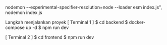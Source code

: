 nodemon --experimental-specifier-resolution=node --loader esm index.js",
nodemon index.js

Langkah menjalankan proyek
[ Terminal 1 ]
$ cd backend
$ docker-compose up -d
$ npm run dev

[ Terminal 2 ]
$ cd frontend
$ npm run dev